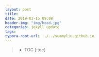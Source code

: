 ```yaml
---
layout: post
title: 
date: 2019-03-15 09:08
header-img: "img/head.jpg"
categories: jekyll update
tags:
typora-root-url: ../../yummyliu.github.io
---
```

> * TOC
> {:toc}

